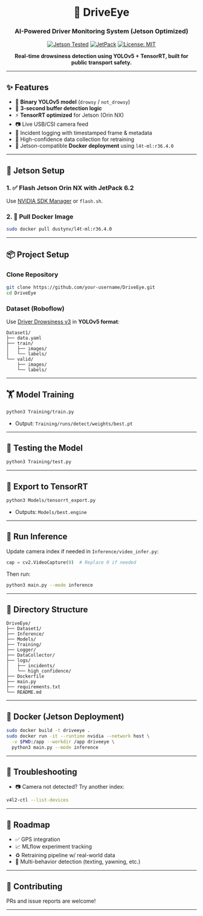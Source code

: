 <div align="center">

# 🚗 DriveEye  
### AI-Powered Driver Monitoring System (Jetson Optimized)

[![Jetson Tested](https://img.shields.io/badge/Jetson-Orin%20NX-green?logo=nvidia)](https://developer.nvidia.com/embedded/jetson-orin)
[![JetPack](https://img.shields.io/badge/JetPack-6.2-blue)](https://developer.nvidia.com/embedded/jetpack)
[![License: MIT](https://img.shields.io/badge/license-MIT-lightgrey)](LICENSE)

**Real-time drowsiness detection using YOLOv5 + TensorRT, built for public transport safety.**

</div>

---

## ✨ Features

- 🧠 **Binary YOLOv5 model** (`drowsy` / `not_drowsy`)
- 🔁 **3-second buffer detection logic**
- ⚡ **TensorRT optimized** for Jetson (Orin NX)
- 📷 Live USB/CSI camera feed
- 📝 Incident logging with timestamped frame & metadata
- 🧪 High-confidence data collection for retraining
- 🐳 Jetson-compatible **Docker deployment** using `l4t-ml:r36.4.0`

---

## 🚀 Jetson Setup

### 1. ✅ Flash Jetson Orin NX with JetPack 6.2

Use [NVIDIA SDK Manager](https://developer.nvidia.com/embedded/jetpack) or `flash.sh`.

### 2. 🐳 Pull Docker Image

```bash
sudo docker pull dustynv/l4t-ml:r36.4.0
```

---

## 📦 Project Setup

### Clone Repository

```bash
git clone https://github.com/your-username/DriveEye.git
cd DriveEye
```

### Dataset (Roboflow)

Use [Driver Drowsiness v3](https://universe.roboflow.com/driver-no-yawn/driver-drowsiness1/dataset/3) in **YOLOv5 format**:

```
Dataset1/
├── data.yaml
├── train/
│   ├── images/
│   └── labels/
└── valid/
    ├── images/
    └── labels/
```

---

## 🏋️ Model Training

```bash
python3 Training/train.py
```

- Output: `Training/runs/detect/weights/best.pt`

---

## 🧪 Testing the Model

```bash
python3 Training/test.py
```

---

## 🧠 Export to TensorRT

```bash
python3 Models/tensorrt_export.py
```

- Outputs: `Models/best.engine`

---

## 🎥 Run Inference

Update camera index if needed in `Inference/video_infer.py`:

```python
cap = cv2.VideoCapture(0)  # Replace 0 if needed
```

Then run:

```bash
python3 main.py --mode inference
```

---

## 📂 Directory Structure

```
DriveEye/
├── Dataset1/
├── Inference/
├── Models/
├── Training/
├── Logger/
├── DataCollector/
├── logs/
│   ├── incidents/
│   └── high_confidence/
├── Dockerfile
├── main.py
├── requirements.txt
└── README.md
```

---

## 🐳 Docker (Jetson Deployment)

```bash
sudo docker build -t driveeye .
sudo docker run -it --runtime nvidia --network host \
  -v $PWD:/app --workdir /app driveeye \
  python3 main.py --mode inference
```

---

## 🧩 Troubleshooting

- 📷 Camera not detected? Try another index:
```bash
v4l2-ctl --list-devices
```

---

## 📌 Roadmap

- ✅ GPS integration
- 📈 MLflow experiment tracking
- ♻️ Retraining pipeline w/ real-world data
- 🚦 Multi-behavior detection (texting, yawning, etc.)

---

## 🤝 Contributing

PRs and issue reports are welcome!

---


